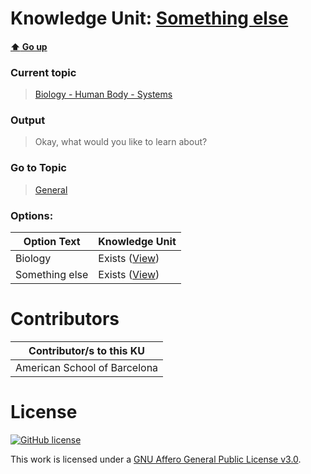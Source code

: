 # Knowledge Unit: [Something else](../../knowledge_units/biology-human-body-systems/something-else.md)

#### [:arrow_up: Go up](../../topics/biology-human-body-systems.md)
### Current topic
> [Biology - Human Body - Systems](../../topics/biology-human-body-systems.md)
### Output
> Okay, what would you like to learn about?
### Go to Topic
> [General](../../topics/general.md)

### Options: 

| Option Text | Knowledge Unit |
| - | - |  
| Biology  |  Exists ([View](../../knowledge_units/general/biology.md))  |  
| Something else  |  Exists ([View](../../knowledge_units/general/something-else.md))  | 

# Contributors

| Contributor/s to this KU |
| - | 
| American School of Barcelona |

# License
[![GitHub license](https://img.shields.io/github/license/inbrainz/cerebro)](https://github.com/inbrainz/cerebro/blob/master/LICENSE)

This work is licensed under a [GNU Affero General Public License v3.0](https://www.gnu.org/licenses/agpl-3.0.txt).